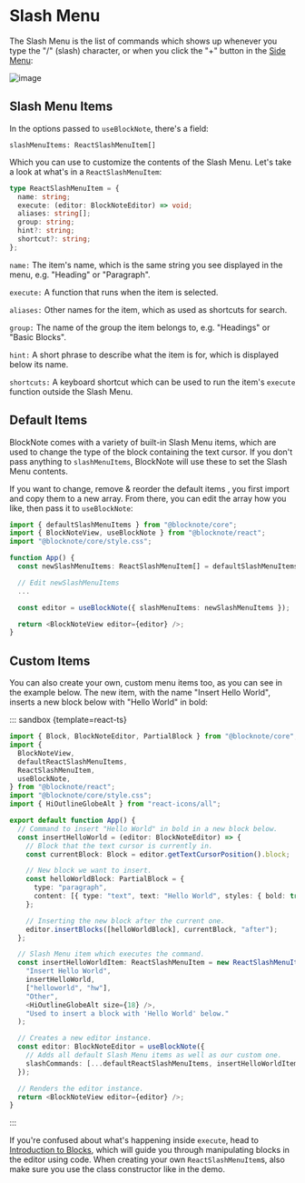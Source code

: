 # Slash Menu

The Slash Menu is the list of commands which shows up whenever you type the "/" (slash) character, or when you click the "+" button in the [Side Menu](/docs/side-menu):

<!-- ![../public/img/screenshots/slash_menu.png]() -->

<img style="max-width:400px" src="../public/img/screenshots/slash_menu.png" alt="image">

## Slash Menu Items

In the options passed to `useBlockNote`, there's a field:

`slashMenuItems: ReactSlashMenuItem[]`

Which you can use to customize the contents of the Slash Menu. Let's take a look at what's in a `ReactSlashMenuItem`:

```typescript
type ReactSlashMenuItem = {
  name: string;
  execute: (editor: BlockNoteEditor) => void;
  aliases: string[];
  group: string;
  hint?: string;
  shortcut?: string;
};
```

`name:` The item's name, which is the same string you see displayed in the menu, e.g. "Heading" or "Paragraph".

`execute:` A function that runs when the item is selected.

`aliases:` Other names for the item, which as used as shortcuts for search.

`group:` The name of the group the item belongs to, e.g. "Headings" or "Basic Blocks".

`hint:` A short phrase to describe what the item is for, which is displayed below its name.

`shortcuts:` A keyboard shortcut which can be used to run the item's `execute` function outside the Slash Menu.

## Default Items

BlockNote comes with a variety of built-in Slash Menu items, which are used to change the type of the block containing the text cursor. If you don't pass anything to `slashMenuItems`, BlockNote will use these to set the Slash Menu contents.

If you want to change, remove & reorder the default items , you first import and copy them to a new array. From there, you can edit the array how you like, then pass it to `useBlockNote`:

```typescript
import { defaultSlashMenuItems } from "@blocknote/core";
import { BlockNoteView, useBlockNote } from "@blocknote/react";
import "@blocknote/core/style.css";

function App() {
  const newSlashMenuItems: ReactSlashMenuItem[] = defaultSlashMenuItems;

  // Edit newSlashMenuItems
  ...

  const editor = useBlockNote({ slashMenuItems: newSlashMenuItems });

  return <BlockNoteView editor={editor} />;
}
```

## Custom Items

You can also create your own, custom menu items too, as you can see in the example below. The new item, with the name "Insert Hello World", inserts a new block below with "Hello World" in bold:

::: sandbox {template=react-ts}

```typescript /App.tsx
import { Block, BlockNoteEditor, PartialBlock } from "@blocknote/core";
import {
  BlockNoteView,
  defaultReactSlashMenuItems,
  ReactSlashMenuItem,
  useBlockNote,
} from "@blocknote/react";
import "@blocknote/core/style.css";
import { HiOutlineGlobeAlt } from "react-icons/all";

export default function App() {
  // Command to insert "Hello World" in bold in a new block below.
  const insertHelloWorld = (editor: BlockNoteEditor) => {
    // Block that the text cursor is currently in.
    const currentBlock: Block = editor.getTextCursorPosition().block;

    // New block we want to insert.
    const helloWorldBlock: PartialBlock = {
      type: "paragraph",
      content: [{ type: "text", text: "Hello World", styles: { bold: true } }],
    };

    // Inserting the new block after the current one.
    editor.insertBlocks([helloWorldBlock], currentBlock, "after");
  };

  // Slash Menu item which executes the command.
  const insertHelloWorldItem: ReactSlashMenuItem = new ReactSlashMenuItem(
    "Insert Hello World",
    insertHelloWorld,
    ["helloworld", "hw"],
    "Other",
    <HiOutlineGlobeAlt size={18} />,
    "Used to insert a block with 'Hello World' below."
  );

  // Creates a new editor instance.
  const editor: BlockNoteEditor = useBlockNote({
    // Adds all default Slash Menu items as well as our custom one.
    slashCommands: [...defaultReactSlashMenuItems, insertHelloWorldItem],
  });

  // Renders the editor instance.
  return <BlockNoteView editor={editor} />;
}
```

:::

If you're confused about what's happening inside `execute`, head to [Introduction to Blocks](/docs/blocks), which will guide you through manipulating blocks in the editor using code. When creating your own `ReactSlashMenuItem`s, also make sure you use the class constructor like in the demo.
